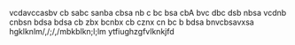vcdavccasbv
cb sabc sanba 
cbsa nb c
bc bsa cbA 
bvc dbc dsb nbsa
vcdnb cnbsn
bdsa bdsa 
cb zbx bcnbx
cb cznx cn
bc b bdsa
bnvcbsavxsa
hgklknlm/,/;/,/mbkblkn;l;lm
ytfiughzgfvlknkjfd
